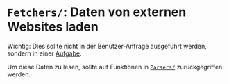 # `Fetchers/`: Daten von externen Websites laden

Wichtig: Dies sollte nicht in der Benutzer-Anfrage ausgeführt werden, sondern
in einer [Aufgabe](../Tasks/README.md).

Um diese Daten zu lesen, sollte auf Funktionen in
[`Parsers/`](../Parsers/README.md) zurückgegriffen werden.
